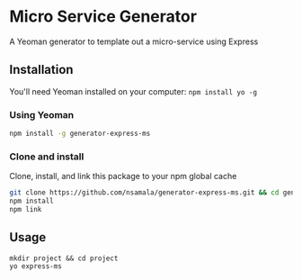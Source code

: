 # Micro Service Generator
A Yeoman generator to template out a micro-service using Express

## Installation
You'll need Yeoman installed on your computer: `npm install yo -g`

### Using Yeoman
```bash
npm install -g generator-express-ms
```

### Clone and install
Clone, install, and link this package to your npm global cache
```bash
git clone https://github.com/nsamala/generator-express-ms.git && cd generator-express-ms
npm install
npm link
```

## Usage
```
mkdir project && cd project
yo express-ms
```
